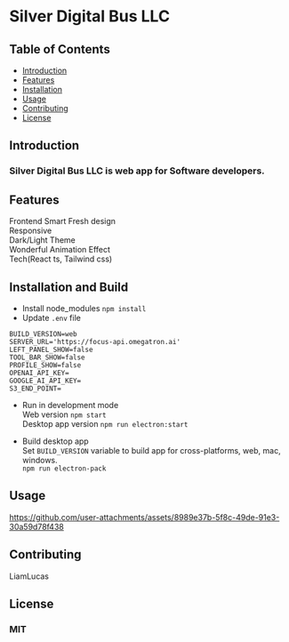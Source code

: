 # Silver Digital Bus LLC

## Table of Contents
- [Introduction](#introduction)
- [Features](#features)
- [Installation](#installation)
- [Usage](#usage)
- [Contributing](#contributing)
- [License](#license)

## Introduction
### Silver Digital Bus LLC is web app for Software developers.

## Features
Frontend Smart Fresh design
<br/>Responsive
<br/>Dark/Light Theme
<br/>Wonderful Animation Effect
<br/>Tech(React ts, Tailwind css)

## Installation and Build
- Install node_modules
`npm install`
- Update `.env` file

```
BUILD_VERSION=web
SERVER_URL='https://focus-api.omegatron.ai'
LEFT_PANEL_SHOW=false
TOOL_BAR_SHOW=false
PROFILE_SHOW=false
OPENAI_API_KEY=
GOOGLE_AI_API_KEY=
S3_END_POINT=
```

- Run in development mode
<br/>Web version `npm start`
<br/>Desktop app version `npm run electron:start`

- Build desktop app
<br/>Set `BUILD_VERSION` variable to build app for cross-platforms, web, mac, windows.
<br/>`npm run electron-pack`

## Usage


https://github.com/user-attachments/assets/8989e37b-5f8c-49de-91e3-30a59d78f438



## Contributing
LiamLucas

## License
### MIT
